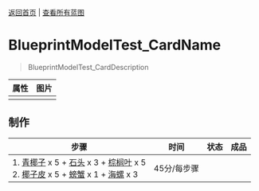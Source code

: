 [返回首页](index.md)   |  [查看所有蓝图](blueprint.md)
# BlueprintModelTest_CardName  
> BlueprintModelTest_CardDescription  
  
  属性  |   图片   
 ----  |  ----:   
   |  ![]()   
  
## 制作  
步骤  |  时间  |  状态  |  成品  
----  |  ----  |  ----  |  ----  
1. [青椰子](CoconutHusked.md) x 5 + [石头](Stone.md) x 3 + [棕榈叶](PalmFronds.md) x 5<br>2. [椰子皮](CoconutHusk.md) x 5 + [螃蟹](Crab.md) x 1 + [海螺](Conch.md) x 3  |  45分/每步骤  |    |    
